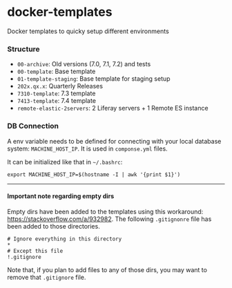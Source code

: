 # docker-templates
Docker templates to quicky setup different environments

### Structure

* `00-archive`: Old versions (7.0, 7.1, 7.2) and tests
* `00-template`: Base template
* `01-template-staging`: Base template for staging setup
* `202x.qx.x`: Quarterly Releases
* `7310-template`: 7.3 template
* `7413-template`: 7.4 template
* `remote-elastic-2servers`: 2 Liferay servers + 1 Remote ES instance

### DB Connection
A env variable needs to be defined for connecting with your local database system: `MACHINE_HOST_IP`. It is used in `componse.yml` files. 

It can be initialized like that in `~/.bashrc`:

    export MACHINE_HOST_IP=$(hostname -I | awk '{print $1}')

---

#### Important note regarding empty dirs
Empty dirs have been added to the templates using this workaround: https://stackoverflow.com/a/932982. The following `.gitignonre` file has been added to those directories.

    # Ignore everything in this directory
    *
    # Except this file
    !.gitignore

Note that, if you plan to add files to any of those dirs, you may want to remove that `.gitignore` file.
